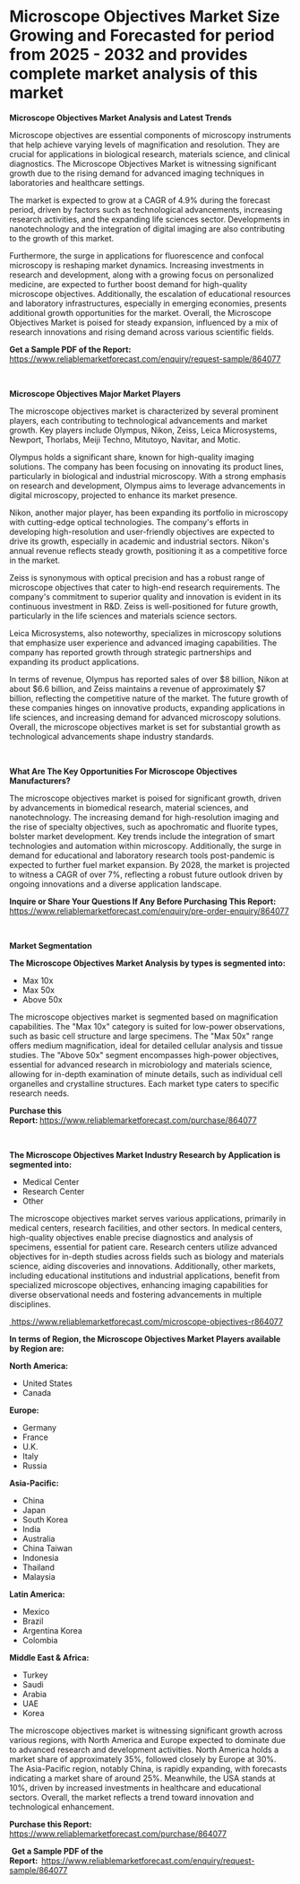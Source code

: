 <p><h1>Microscope Objectives Market Size Growing and Forecasted for period from 2025 - 2032 and provides complete market analysis of this market</h1></p><p><strong>Microscope Objectives Market Analysis and Latest Trends</strong></p>
<p><p>Microscope objectives are essential components of microscopy instruments that help achieve varying levels of magnification and resolution. They are crucial for applications in biological research, materials science, and clinical diagnostics. The Microscope Objectives Market is witnessing significant growth due to the rising demand for advanced imaging techniques in laboratories and healthcare settings. </p><p>The market is expected to grow at a CAGR of 4.9% during the forecast period, driven by factors such as technological advancements, increasing research activities, and the expanding life sciences sector. Developments in nanotechnology and the integration of digital imaging are also contributing to the growth of this market. </p><p>Furthermore, the surge in applications for fluorescence and confocal microscopy is reshaping market dynamics. Increasing investments in research and development, along with a growing focus on personalized medicine, are expected to further boost demand for high-quality microscope objectives. Additionally, the escalation of educational resources and laboratory infrastructures, especially in emerging economies, presents additional growth opportunities for the market. Overall, the Microscope Objectives Market is poised for steady expansion, influenced by a mix of research innovations and rising demand across various scientific fields.</p></p>
<p><strong>Get a Sample PDF of the Report:&nbsp;</strong> <a href="https://www.reliablemarketforecast.com/enquiry/request-sample/864077?utm_campaign=3166&utm_medium=2&utm_source=Github&utm_content=ia&utm_term=13042025&utm_id=microscope-objectives">https://www.reliablemarketforecast.com/enquiry/request-sample/864077</a></p>
<p>&nbsp;</p>
<p><strong>Microscope Objectives Major Market Players</strong></p>
<p><p>The microscope objectives market is characterized by several prominent players, each contributing to technological advancements and market growth. Key players include Olympus, Nikon, Zeiss, Leica Microsystems, Newport, Thorlabs, Meiji Techno, Mitutoyo, Navitar, and Motic.</p><p>Olympus holds a significant share, known for high-quality imaging solutions. The company has been focusing on innovating its product lines, particularly in biological and industrial microscopy. With a strong emphasis on research and development, Olympus aims to leverage advancements in digital microscopy, projected to enhance its market presence.</p><p>Nikon, another major player, has been expanding its portfolio in microscopy with cutting-edge optical technologies. The company's efforts in developing high-resolution and user-friendly objectives are expected to drive its growth, especially in academic and industrial sectors. Nikon's annual revenue reflects steady growth, positioning it as a competitive force in the market.</p><p>Zeiss is synonymous with optical precision and has a robust range of microscope objectives that cater to high-end research requirements. The company's commitment to superior quality and innovation is evident in its continuous investment in R&D. Zeiss is well-positioned for future growth, particularly in the life sciences and materials science sectors.</p><p>Leica Microsystems, also noteworthy, specializes in microscopy solutions that emphasize user experience and advanced imaging capabilities. The company has reported growth through strategic partnerships and expanding its product applications.</p><p>In terms of revenue, Olympus has reported sales of over $8 billion, Nikon at about $6.6 billion, and Zeiss maintains a revenue of approximately $7 billion, reflecting the competitive nature of the market. The future growth of these companies hinges on innovative products, expanding applications in life sciences, and increasing demand for advanced microscopy solutions. Overall, the microscope objectives market is set for substantial growth as technological advancements shape industry standards.</p></p>
<p>&nbsp;</p>
<p><strong>What Are The Key Opportunities For Microscope Objectives Manufacturers?</strong></p>
<p><p>The microscope objectives market is poised for significant growth, driven by advancements in biomedical research, material sciences, and nanotechnology. The increasing demand for high-resolution imaging and the rise of specialty objectives, such as apochromatic and fluorite types, bolster market development. Key trends include the integration of smart technologies and automation within microscopy. Additionally, the surge in demand for educational and laboratory research tools post-pandemic is expected to further fuel market expansion. By 2028, the market is projected to witness a CAGR of over 7%, reflecting a robust future outlook driven by ongoing innovations and a diverse application landscape.</p></p>
<p><strong>Inquire or Share Your Questions If Any Before Purchasing This Report:</strong> <a href="https://www.reliablemarketforecast.com/enquiry/pre-order-enquiry/864077?utm_campaign=3166&utm_medium=2&utm_source=Github&utm_content=ia&utm_term=13042025&utm_id=microscope-objectives">https://www.reliablemarketforecast.com/enquiry/pre-order-enquiry/864077</a></p>
<p>&nbsp;</p>
<p><strong>Market Segmentation</strong></p>
<p><strong>The Microscope Objectives Market Analysis by types is segmented into:</strong></p>
<p><ul><li>Max 10x</li><li>Max 50x</li><li>Above 50x</li></ul></p>
<p><p>The microscope objectives market is segmented based on magnification capabilities. The "Max 10x" category is suited for low-power observations, such as basic cell structure and large specimens. The "Max 50x" range offers medium magnification, ideal for detailed cellular analysis and tissue studies. The "Above 50x" segment encompasses high-power objectives, essential for advanced research in microbiology and materials science, allowing for in-depth examination of minute details, such as individual cell organelles and crystalline structures. Each market type caters to specific research needs.</p></p>
<p><strong>Purchase this Report:&nbsp;</strong><a href="https://www.reliablemarketforecast.com/purchase/864077?utm_campaign=3166&utm_medium=2&utm_source=Github&utm_content=ia&utm_term=13042025&utm_id=microscope-objectives">https://www.reliablemarketforecast.com/purchase/864077</a></p>
<p>&nbsp;</p>
<p><strong>The Microscope Objectives Market Industry Research by Application is segmented into:</strong></p>
<p><ul><li>Medical Center</li><li>Research Center</li><li>Other</li></ul></p>
<p><p>The microscope objectives market serves various applications, primarily in medical centers, research facilities, and other sectors. In medical centers, high-quality objectives enable precise diagnostics and analysis of specimens, essential for patient care. Research centers utilize advanced objectives for in-depth studies across fields such as biology and materials science, aiding discoveries and innovations. Additionally, other markets, including educational institutions and industrial applications, benefit from specialized microscope objectives, enhancing imaging capabilities for diverse observational needs and fostering advancements in multiple disciplines.</p></p>
<p><a href="https://www.reliablemarketforecast.com/microscope-objectives-r864077?utm_campaign=3166&utm_medium=2&utm_source=Github&utm_content=ia&utm_term=13042025&utm_id=microscope-objectives">&nbsp;https://www.reliablemarketforecast.com/microscope-objectives-r864077</a></p>
<p><strong>In terms of Region, the Microscope Objectives Market Players available by Region are:</strong></p>
<p>
    <p> <strong> North America: </strong>
        <ul>
            <li>United States</li>
            <li>Canada</li>
        </ul>
        </p> 
    <p> <strong> Europe: </strong>
        <ul>
            <li>Germany</li>
            <li>France</li>
            <li>U.K.</li>
            <li>Italy</li>
            <li>Russia</li>
        </ul>
        </p> 
    <p> <strong> Asia-Pacific: </strong>
        <ul>
            <li>China</li>
            <li>Japan</li>
            <li>South Korea</li>
            <li>India</li>
            <li>Australia</li>
            <li>China Taiwan</li>
            <li>Indonesia</li>
            <li>Thailand</li>
            <li>Malaysia</li>
        </ul>
        </p> 
    <p> <strong> Latin America: </strong>
        <ul>
            <li>Mexico</li>
            <li>Brazil</li>
            <li>Argentina Korea</li>
            <li>Colombia</li>
        </ul>
        </p> 
    <p> <strong> Middle East & Africa: </strong>
        <ul>
            <li>Turkey</li>
            <li>Saudi</li>
            <li>Arabia</li>
            <li>UAE</li>
            <li>Korea</li>
        </ul>
    </p>
    </p>
<p><p>The microscope objectives market is witnessing significant growth across various regions, with North America and Europe expected to dominate due to advanced research and development activities. North America holds a market share of approximately 35%, followed closely by Europe at 30%. The Asia-Pacific region, notably China, is rapidly expanding, with forecasts indicating a market share of around 25%. Meanwhile, the USA stands at 10%, driven by increased investments in healthcare and educational sectors. Overall, the market reflects a trend toward innovation and technological enhancement.</p></p>
<p><strong>Purchase this Report: </strong><a href="https://www.reliablemarketforecast.com/purchase/864077?utm_campaign=3166&utm_medium=2&utm_source=Github&utm_content=ia&utm_term=13042025&utm_id=microscope-objectives">https://www.reliablemarketforecast.com/purchase/864077</a></p>
<p>&nbsp;<strong>Get a Sample PDF of the Report:&nbsp;&nbsp;</strong><a href="https://www.reliablemarketforecast.com/enquiry/request-sample/864077?utm_campaign=3166&utm_medium=2&utm_source=Github&utm_content=ia&utm_term=13042025&utm_id=microscope-objectives">https://www.reliablemarketforecast.com/enquiry/request-sample/864077</a></p>
<p><strong></strong></p>
<p><p></p><p></p><p></p></p>